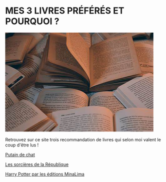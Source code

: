 # MES 3 LIVRES PRÉFÉRÉS ET POURQUOI ? 

![image](images/livres.jpg)

Retrouvez sur ce site trois recommandation de livres qui selon moi valent le coup d'être lus !

[Putain de chat](livre1.md)

[Les sorcières de la République](livre2.md)

[Harry Potter par les éditions MinaLima](livre3.md)
